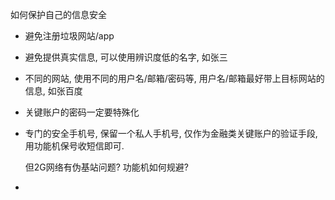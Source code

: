 如何保护自己的信息安全

- 避免注册垃圾网站/app

- 避免提供真实信息, 可以使用辨识度低的名字, 如张三

- 不同的网站, 使用不同的用户名/邮箱/密码等, 用户名/邮箱最好带上目标网站的信息, 如张百度

- 关键账户的密码一定要特殊化

- 专门的安全手机号, 保留一个私人手机号, 仅作为金融类关键账户的验证手段, 用功能机保号收短信即可.

  但2G网络有伪基站问题? 功能机如何规避?

- 

